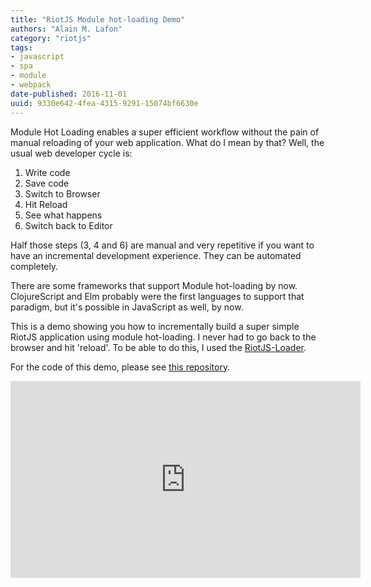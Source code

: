 ```yaml
---
title: "RiotJS Module hot-loading Demo"
authors: "Alain M. Lafon"
category: "riotjs"
tags: 
- javascript
- spa
- module
- webpack
date-published: 2016-11-01
uuid: 9330e642-4fea-4315-9291-15074bf6630e
---
```


Module Hot Loading enables a super efficient workflow without the pain
of manual reloading of your web application. What do I mean by that?
Well, the usual web developer cycle is:

1. Write code
2. Save code
3. Switch to Browser
4. Hit Reload
5. See what happens
6. Switch back to Editor

Half those steps (3, 4 and 6) are manual and very repetitive if you
want to have an incremental development experience. They can be
automated completely.

There are some frameworks that support Module hot-loading by now.
ClojureScript and Elm probably were the first languages to support
that paradigm, but it's possible in JavaScript as well, by now.

This is a demo showing you how to incrementally build a super simple
RiotJS application using module hot-loading. I never had to go back to
the browser and hit 'reload'. To be able to do this, I used the [RiotJS-Loader](https://github.com/esnunes/riotjs-loader).

For the code of this demo, please see [this repository](https://github.com/munen/riotjs-module-hot-loading-demo).

<iframe width="560" height="315" src="https://www.youtube.com/embed/Y9cGM71izVs" frameborder="0" allowfullscreen></iframe>
